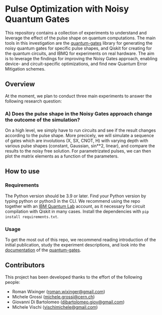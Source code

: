 # Pulse Optimization with Noisy Quantum Gates
This repository contains a collection of experiments to understand and leverage the effect of the pulse shape on quantum computations. The main tools in this investigation are the [quantum-gates](https://pypi.org/project/quantum-gates/) library for generating the noisy quantum gates for specific pulse shapes, and Qiskit for creating for the quantum circuits, and IBMQ for experiments on real hardware. The aim is to leverage the findings for improving the Noisy Gates approach, enabling device- and circuit-specific optimizations, and find new Quantum Error Mitigation schemes.


## Overview
At the moment, we plan to conduct three main experiments to answer the following research question: 

### A) Does the pulse shape in the Noisy Gates approach change the outcome of the simulation? 

On a high level, we simply have to run circuits and see if the result changes according to the pulse shape. More precicely, we will simulate a sequence of gates which are involutions (X, SX, CNOT, H) with varying depth with various pulse shapes (constant, Gaussian, sin**2, linear), and compare the results to the noisy free solution. For parametrizated pulses, we can then plot the matrix elements as a function of the parameters. 


## How to use
### Requirements
The Python version should be 3.9 or later. Find your Python version by typing python or python3 in the CLI. We recommend using the repo together with an [IBM Quantum Lab](https://quantum-computing.ibm.com/lab) account, as it necessary for circuit compilation with Qiskit in many cases. Install the dependencies with `pip install requirements.txt`. 

### Usage
To get the most out of this repo, we recommend reading introduction of the initial publication, study the experiment descriptions, and look into the [documentation](https://quantum-gates.readthedocs.io/en/latest/index.html) of the [quantum-gates](https://pypi.org/project/quantum-gates/).


## Contributors
This project has been developed thanks to the effort of the following people:

* Roman Wixinger (roman.wixinger@gmail.com)
* Michele Grossi (michele.grossi@cern.ch)
* Giovanni Di Bartolomeo (dibartolomeo.giov@gmail.com)
* Michele Vischi (vischimichele@gmail.com)
